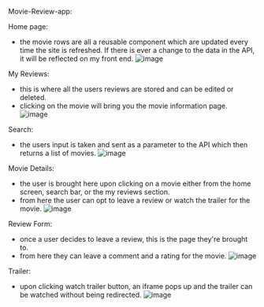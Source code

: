 Movie-Review-app:

Home page:
- the movie rows are all a reusable component which are updated every time the site is refreshed. If there is ever a change to the data in the API, it will be reflected on my front end.
![image](https://user-images.githubusercontent.com/89118733/215965387-fe460831-3c39-4bf2-9e60-eb13324e70dd.png)

My Reviews:
- this is where all the users reviews are stored and can be edited or deleted.
- clicking on the movie will bring you the movie information page.
![image](https://user-images.githubusercontent.com/89118733/215965898-b4ba15c1-f46c-4fa8-bfdd-7b3c1ace3ab7.png)

Search:
- the users input is taken and sent as a parameter to the API which then returns a list of movies.
 ![image](https://user-images.githubusercontent.com/89118733/215966215-627ea90b-8fbe-4cfd-ba3d-94e80d549807.png)
 
 Movie Details:
 - the user is brought here upon clicking on a movie either from the home screen, search bar, or the my reviews section.
 - from here the user can opt to leave a review or watch the trailer for the movie.
 ![image](https://user-images.githubusercontent.com/89118733/215967293-60596648-f428-4aa6-8966-05d5ca8c86b9.png)

Review Form:
- once a user decides to leave a review, this is the page they're brought to.
- from here they can leave a comment and a rating for the movie.
![image](https://user-images.githubusercontent.com/89118733/216855070-5ac83b73-614b-46bc-be44-792851913566.png)

Trailer:
- upon clicking watch trailer button, an iframe pops up and the trailer can be watched without being redirected.
![image](https://user-images.githubusercontent.com/89118733/216855250-1804ff7d-64f3-4744-a950-3241e585d76c.png)


